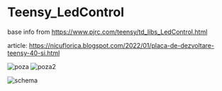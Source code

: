 # Teensy_LedControl
base info from https://www.pjrc.com/teensy/td_libs_LedControl.html

article: https://nicuflorica.blogspot.com/2022/01/placa-de-dezvoltare-teensy-40-si.html

![poza](https://blogger.googleusercontent.com/img/a/AVvXsEjqgIgr5YpEuzvMdud-zeHQveaBn8rOe6PX1ycQQsN63MIsKGgu0HzmFKM9cBGiqOQhu-nfjpqCFQfAuIUsX87wrZ36yOCk4SpHslpPHJ643_sEoI4UNy5iLh5oBRCo-6iq9g3L35nWqN18ke-cWa8zUMGrmWgCPJiC-BU36AE-btr1dCrA9K3luLPwfw=w200-h150)
![poza2](https://blogger.googleusercontent.com/img/a/AVvXsEipZDGIi7zMlsoTTcsP5x0Xnyflpwle1Yifjcyif5sSincWCUYaPWcB40GgNhJZBx9eYaWdDv4QF0yQPaBmXt-nKp73OJdEfb0THRrXFPMj-u_qzSlRyAiPjFpdoxhoR3ymoGkzYEuPAaDEPwSGS7x16ksVmv_1-n6U2aJLfEjRjR50LjMTQtkZYKG6eA=w200-h150)

![schema](https://blogger.googleusercontent.com/img/a/AVvXsEjD5Cuq86hX2jsKAO8yNHLwKt2Vvm2EWDPMwM1XLxEHPn-qIu3Khrm4zNYPU5RxvlRzKeVSznpiDY4BckRbm58GQliWVQ8gjHmyVM5G4EFHkpaDSd6VfgiTSxaO0o0ocTb-983nHQFIkUR4obvcYDPQkxfBu5NVtvflzVHQhLhory5NjIpt9Fl4kKIntQ=w200-h90)

